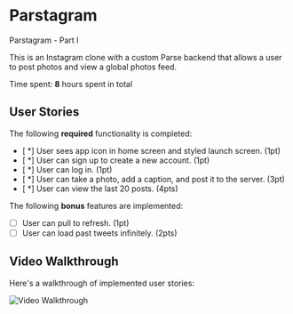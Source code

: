 # Parstagram
Parstagram - Part I

This is an Instagram clone with a custom Parse backend that allows a user to post photos and view a global photos feed.

Time spent: **8** hours spent in total

## User Stories

The following **required** functionality is completed:

- [ *] User sees app icon in home screen and styled launch screen. (1pt)
- [ *] User can sign up to create a new account. (1pt)
- [ *] User can log in. (1pt)
- [ *] User can take a photo, add a caption, and post it to the server. (3pt)
- [ *] User can view the last 20 posts. (4pts)

The following **bonus** features are implemented:

- [ ] User can pull to refresh. (1pt)
- [ ] User can load past tweets infinitely. (2pts)

## Video Walkthrough

Here's a walkthrough of implemented user stories:

<img src='http://g.recordit.co/OvEIMBT5Go.gif' title='Video Walkthrough' width='' alt='Video Walkthrough' />
